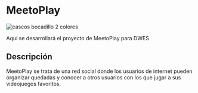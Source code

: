 # MeetoPlay
![cascos bocadillo 2 colores](https://github.com/DaniRamirezVaquero/Proyecto-1-Trimestre-DWES/assets/145434386/4f37d829-4954-4bf4-9ad5-16f35d51b979)

Aquí se desarrollará el proyecto de MeetoPlay para DWES

## Descripción
MeetoPlay se trata de una red social donde los usuarios de internet pueden organizar quedadas y conocer a otros usuarios con los que jugar a sus videojuegos favoritos.
